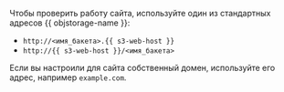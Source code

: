 Чтобы проверить работу сайта, используйте один из стандартных адресов {{ objstorage-name }}:
* `http://<имя_бакета>.{{ s3-web-host }}`
* `http://{{ s3-web-host }}/<имя_бакета>`

Если вы настроили для сайта собственный домен, используйте его адрес, например `example.com`.
